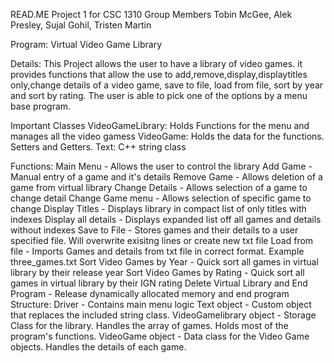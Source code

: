 READ.ME
Project 1 for CSC 1310
Group Members Tobin McGee, Alek Presley, Sujal Gohil, Tristen Martin

Program: Virtual Video Game Library

Details: This Project allows the user to have a library of video games. it provides functions that allow the use to add,remove,display,displaytitles only,change details of a video game, save to file, load from file, sort by year and sort by rating. The user is able to pick one of the options by a menu base program.

Important Classes
VideoGameLibrary: Holds Functions for the menu and manages all the video gamess
VideoGame: Holds the data for the functions. Setters and Getters.
Text: C++ string class
    

Functions:
        Main Menu - Allows the user to control the library
            Add Game - Manual entry of a game and it's details
            Remove Game - Allows deletion of a game from virtual library
            Change Details - Allows selection of a game to change detail
                Change Game menu - Allows selection of specific game to change
            Display Titles - Displays library in compact list of only titles with indexes
            Display all details - Displays expanded list off all games and details without indexes
            Save to File - Stores games and their details to a user specified file. Will overwrite exisitng lines or create new txt file
            Load from file - Imports Games and details from txt file in correct format. Example three_games.txt
            Sort Video Games by Year - Quick sort all games in virtual library by their release year
            Sort Video Games by Rating - Quick sort all games in virtual library by their IGN rating
            Delete Virtual Library and End Program - Release dynamically allocated memory and end program
Structure:
        Driver - Contains main menu logic
        Text object - Custom object that replaces the included string class.
        VideoGamelibrary object - Storage Class for the library. Handles the array of games. Holds most of the program's functions.
        VideoGame object - Data class for the Video Game objects. Handles the details of each game.